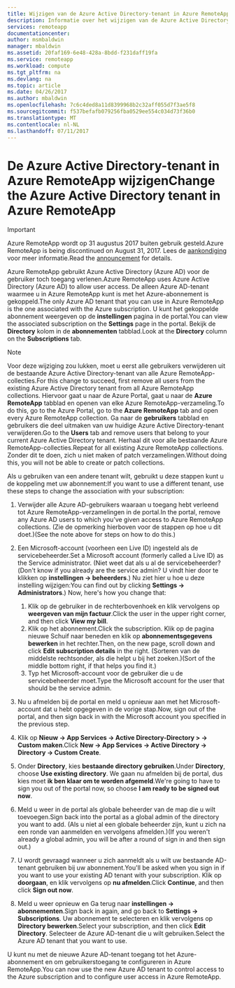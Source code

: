 ```yaml
---
title: Wijzigen van de Azure Active Directory-tenant in Azure RemoteApp | Microsoft Docs
description: Informatie over het wijzigen van de Azure Active Directory-tenant gekoppeld aan Azure RemoteApp
services: remoteapp
documentationcenter: 
author: msmbaldwin
manager: mbaldwin
ms.assetid: 20faf169-6e48-428a-8bdd-f231daff19fa
ms.service: remoteapp
ms.workload: compute
ms.tgt_pltfrm: na
ms.devlang: na
ms.topic: article
ms.date: 04/26/2017
ms.author: mbaldwin
ms.openlocfilehash: 7c6c4ded8a11d8399968b2c32aff055d7f3ae5f8
ms.sourcegitcommit: f537befafb079256fba0529ee554c034d73f36b0
ms.translationtype: MT
ms.contentlocale: nl-NL
ms.lasthandoff: 07/11/2017
---
```

# <a name="change-the-azure-active-directory-tenant-in-azure-remoteapp"></a><span data-ttu-id="ed8f2-103">De Azure Active Directory-tenant in Azure RemoteApp wijzigen</span><span class="sxs-lookup"><span data-stu-id="ed8f2-103">Change the Azure Active Directory tenant in Azure RemoteApp</span></span>
> [!IMPORTANT]
> <span data-ttu-id="ed8f2-104">Azure RemoteApp wordt op 31 augustus 2017 buiten gebruik gesteld.</span><span class="sxs-lookup"><span data-stu-id="ed8f2-104">Azure RemoteApp is being discontinued on August 31, 2017.</span></span> <span data-ttu-id="ed8f2-105">Lees de [aankondiging](https://go.microsoft.com/fwlink/?linkid=821148) voor meer informatie.</span><span class="sxs-lookup"><span data-stu-id="ed8f2-105">Read the [announcement](https://go.microsoft.com/fwlink/?linkid=821148) for details.</span></span>
> 
> 

<span data-ttu-id="ed8f2-106">Azure RemoteApp gebruikt Azure Active Directory (Azure AD) voor de gebruiker toch toegang verlenen.</span><span class="sxs-lookup"><span data-stu-id="ed8f2-106">Azure RemoteApp uses Azure Active Directory (Azure AD) to allow user access.</span></span> <span data-ttu-id="ed8f2-107">De alleen Azure AD-tenant waarmee u in Azure RemoteApp kunt is met het Azure-abonnement is gekoppeld.</span><span class="sxs-lookup"><span data-stu-id="ed8f2-107">The only Azure AD tenant that you can use in Azure RemoteApp is the one associated with the Azure subscription.</span></span> <span data-ttu-id="ed8f2-108">U kunt het gekoppelde abonnement weergeven op de **instellingen** pagina in de portal.</span><span class="sxs-lookup"><span data-stu-id="ed8f2-108">You can view the associated subscription on the **Settings** page in the portal.</span></span> <span data-ttu-id="ed8f2-109">Bekijk de **Directory** kolom in de **abonnementen** tabblad.</span><span class="sxs-lookup"><span data-stu-id="ed8f2-109">Look at the **Directory** column on the **Subscriptions** tab.</span></span>

> [!NOTE]
> <span data-ttu-id="ed8f2-110">Voor deze wijziging zou lukken, moet u eerst alle gebruikers verwijderen uit de bestaande Azure Active Directory-tenant van alle Azure RemoteApp-collecties.</span><span class="sxs-lookup"><span data-stu-id="ed8f2-110">For this change to succeed, first remove all users from the existing Azure Active Directory tenant from all Azure RemoteApp collections.</span></span> <span data-ttu-id="ed8f2-111">Hiervoor gaat u naar de Azure Portal, gaat u naar de **Azure RemoteApp** tabblad en openen van elke Azure RemoteApp-verzameling.</span><span class="sxs-lookup"><span data-stu-id="ed8f2-111">To do this, go to the Azure Portal, go to the **Azure RemoteApp** tab and open every Azure RemoteApp collection.</span></span> <span data-ttu-id="ed8f2-112">Ga naar de **gebruikers** tabblad en gebruikers die deel uitmaken van uw huidige Azure Active Directory-tenant verwijderen.</span><span class="sxs-lookup"><span data-stu-id="ed8f2-112">Go to the **Users** tab and remove users that belong to your current Azure Active Directory tenant.</span></span> <span data-ttu-id="ed8f2-113">Herhaal dit voor alle bestaande Azure RemoteApp-collecties.</span><span class="sxs-lookup"><span data-stu-id="ed8f2-113">Repeat for all existing Azure RemoteApp collections.</span></span> <span data-ttu-id="ed8f2-114">Zonder dit te doen, zich u niet maken of patch verzamelingen.</span><span class="sxs-lookup"><span data-stu-id="ed8f2-114">Without doing this, you will not be able to create or patch collections.</span></span>
> 
> 

<span data-ttu-id="ed8f2-115">Als u gebruiken van een andere tenant wilt, gebruikt u deze stappen kunt u de koppeling met uw abonnement:</span><span class="sxs-lookup"><span data-stu-id="ed8f2-115">If you want to use a different tenant, use these steps to change the association with your subscription:</span></span>

1. <span data-ttu-id="ed8f2-116">Verwijder alle Azure AD-gebruikers waaraan u toegang hebt verleend tot Azure RemoteApp-verzamelingen in de portal.</span><span class="sxs-lookup"><span data-stu-id="ed8f2-116">In the portal, remove any Azure AD users to which you’ve given access to Azure RemoteApp collections.</span></span> <span data-ttu-id="ed8f2-117">(Zie de opmerking hierboven voor de stappen op hoe u dit doet.)</span><span class="sxs-lookup"><span data-stu-id="ed8f2-117">(See the note above for steps on how to do this.)</span></span>
2. <span data-ttu-id="ed8f2-118">Een Microsoft-account (voorheen een Live ID) ingesteld als de servicebeheerder.</span><span class="sxs-lookup"><span data-stu-id="ed8f2-118">Set a Microsoft account (formerly called a Live ID) as the Service administrator.</span></span> <span data-ttu-id="ed8f2-119">(Niet weet dat als u al de servicebeheerder?</span><span class="sxs-lookup"><span data-stu-id="ed8f2-119">(Don't know if you already are the service admin?</span></span> <span data-ttu-id="ed8f2-120">U vindt hier door te klikken op **instellingen -> beheerders**.) Nu ziet hier u hoe u deze instelling wijzigen:</span><span class="sxs-lookup"><span data-stu-id="ed8f2-120">You can find out by clicking **Settings -> Administrators**.) Now, here's how you change that:</span></span>
   
   1. <span data-ttu-id="ed8f2-121">Klik op de gebruiker in de rechterbovenhoek en klik vervolgens op **weergeven van mijn factuur**.</span><span class="sxs-lookup"><span data-stu-id="ed8f2-121">Click the user in the upper right corner, and then click **View my bill**.</span></span>
   2. <span data-ttu-id="ed8f2-122">Klik op het abonnement.</span><span class="sxs-lookup"><span data-stu-id="ed8f2-122">Click the subscription.</span></span> <span data-ttu-id="ed8f2-123">Klik op de pagina nieuwe Schuif naar beneden en klik op **abonnementsgegevens bewerken** in het rechter.</span><span class="sxs-lookup"><span data-stu-id="ed8f2-123">Then, on the new page, scroll down and click **Edit subscription details** in the right.</span></span> <span data-ttu-id="ed8f2-124">(Sorteren van de middelste rechtsonder, als die helpt u bij het zoeken.)</span><span class="sxs-lookup"><span data-stu-id="ed8f2-124">(Sort of the middle bottom right, if that helps you find it.)</span></span>
   3. <span data-ttu-id="ed8f2-125">Typ het Microsoft-account voor de gebruiker die u de servicebeheerder moet.</span><span class="sxs-lookup"><span data-stu-id="ed8f2-125">Type the Microsoft account for the user that should be the service admin.</span></span>
3. <span data-ttu-id="ed8f2-126">Nu u afmelden bij de portal en meld u opnieuw aan met het Microsoft-account dat u hebt opgegeven in de vorige stap.</span><span class="sxs-lookup"><span data-stu-id="ed8f2-126">Now, sign out of the portal, and then sign back in with the Microsoft account you specified in the previous step.</span></span>
4. <span data-ttu-id="ed8f2-127">Klik op **Nieuw -> App Services -> Active Directory-Directory > -> Custom maken**.</span><span class="sxs-lookup"><span data-stu-id="ed8f2-127">Click **New -> App Services -> Active Directory -> Directory -> Custom Create**.</span></span>
5. <span data-ttu-id="ed8f2-128">Onder **Directory**, kies **bestaande directory gebruiken**.</span><span class="sxs-lookup"><span data-stu-id="ed8f2-128">Under **Directory**, choose **Use existing directory**.</span></span> <span data-ttu-id="ed8f2-129">We gaan nu afmelden bij de portal, dus kies moet **ik ben klaar om te worden afgemeld**.</span><span class="sxs-lookup"><span data-stu-id="ed8f2-129">We're going to have to sign you out of the portal now, so choose **I am ready to be signed out now**.</span></span>
6. <span data-ttu-id="ed8f2-130">Meld u weer in de portal als globale beheerder van de map die u wilt toevoegen.</span><span class="sxs-lookup"><span data-stu-id="ed8f2-130">Sign back into the portal as a global admin of the directory you want to add.</span></span> <span data-ttu-id="ed8f2-131">(Als u niet al een globale beheerder zijn, kunt u zich na een ronde van aanmelden en vervolgens afmelden.)</span><span class="sxs-lookup"><span data-stu-id="ed8f2-131">(If you weren't already a global admin, you will be after a round of sign in and then sign out.)</span></span>
7. <span data-ttu-id="ed8f2-132">U wordt gevraagd wanneer u zich aanmeldt als u wilt uw bestaande AD-tenant gebruiken bij uw abonnement.</span><span class="sxs-lookup"><span data-stu-id="ed8f2-132">You'll be asked when you sign in if you want to use your existing AD tenant with your subscription.</span></span> <span data-ttu-id="ed8f2-133">Klik op **doorgaan**, en klik vervolgens op **nu afmelden**.</span><span class="sxs-lookup"><span data-stu-id="ed8f2-133">Click **Continue**, and then click **Sign out now**.</span></span>
8. <span data-ttu-id="ed8f2-134">Meld u weer opnieuw en Ga terug naar **instellingen -> abonnementen**.</span><span class="sxs-lookup"><span data-stu-id="ed8f2-134">Sign back in again, and go back to **Settings -> Subscriptions**.</span></span> <span data-ttu-id="ed8f2-135">Uw abonnement te selecteren en klik vervolgens op **Directory bewerken**.</span><span class="sxs-lookup"><span data-stu-id="ed8f2-135">Select your subscription, and then click **Edit Directory**.</span></span> <span data-ttu-id="ed8f2-136">Selecteer de Azure AD-tenant die u wilt gebruiken.</span><span class="sxs-lookup"><span data-stu-id="ed8f2-136">Select the Azure AD tenant that you want to use.</span></span>

<span data-ttu-id="ed8f2-137">U kunt nu met de nieuwe Azure AD-tenant toegang tot het Azure-abonnement en om gebruikerstoegang te configureren in Azure RemoteApp.</span><span class="sxs-lookup"><span data-stu-id="ed8f2-137">You can now use the new Azure AD tenant to control access to the Azure subscription and to configure user access in Azure RemoteApp.</span></span>

